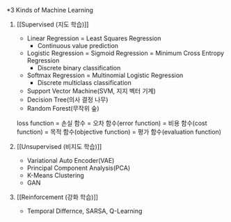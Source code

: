*3 Kinds of Machine Learning
1. [[Supervised (지도 학습)]]
	- Linear Regression = Least Squares Regression
		- Continuous value prediction
	- Logistic Regression = Sigmoid Regression = Minimum Cross Entropy Regression
		- Discrete binary classification
	- Softmax Regression = Multinomial Logistic Regression
		- Discrete multiclass classification
	- Support Vector Machine(SVM, 지지 벡터 기계)
	- Decision Tree(의사 결정 나무)
	- Random Forest(무작위 숲)

	loss function 
	= 손실 함수
	= 오차 함수(error function)
	= 비용 함수(cost function)
	= 목적 함수(objective function)
	= 평가 함수(evaluation function)

2.  [[Unsupervised (비지도 학습)]]
	-  Variational Auto Encoder(VAE)
	-  Principal Component Analysis(PCA)
	- K-Means Clustering
	- GAN

3. [[Reinforcement (강화 학습)]]
	- Temporal Differnce, SARSA, Q-Learning

